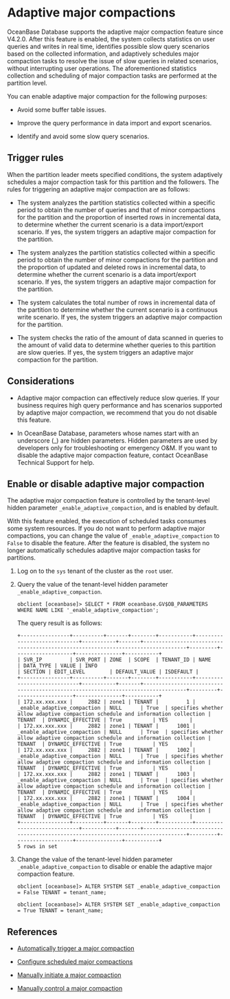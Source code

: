 # Adaptive major compactions

OceanBase Database supports the adaptive major compaction feature since V4.2.0. After this feature is enabled, the system collects statistics on user queries and writes in real time, identifies possible slow query scenarios based on the collected information, and adaptively schedules major compaction tasks to resolve the issue of slow queries in related scenarios, without interrupting user operations. The aforementioned statistics collection and scheduling of major compaction tasks are performed at the partition level.

You can enable adaptive major compaction for the following purposes:

* Avoid some buffer table issues.

* Improve the query performance in data import and export scenarios.

* Identify and avoid some slow query scenarios.

## Trigger rules

When the partition leader meets specified conditions, the system adaptively schedules a major compaction task for this partition and the followers. The rules for triggering an adaptive major compaction are as follows:

* The system analyzes the partition statistics collected within a specific period to obtain the number of queries and that of minor compactions for the partition and the proportion of inserted rows in incremental data, to determine whether the current scenario is a data import/export scenario. If yes, the system triggers an adaptive major compaction for the partition.

* The system analyzes the partition statistics collected within a specific period to obtain the number of minor compactions for the partition and the proportion of updated and deleted rows in incremental data, to determine whether the current scenario is a data import/export scenario. If yes, the system triggers an adaptive major compaction for the partition.

* The system calculates the total number of rows in incremental data of the partition to determine whether the current scenario is a continuous write scenario. If yes, the system triggers an adaptive major compaction for the partition.

* The system checks the ratio of the amount of data scanned in queries to the amount of valid data to determine whether queries to this partition are slow queries. If yes, the system triggers an adaptive major compaction for the partition.

## Considerations

* Adaptive major compaction can effectively reduce slow queries. If your business requires high query performance and has scenarios supported by adaptive major compaction, we recommend that you do not disable this feature.

* In OceanBase Database, parameters whose names start with an underscore (_) are hidden parameters. Hidden parameters are used by developers only for troubleshooting or emergency O&M. If you want to disable the adaptive major compaction feature, contact OceanBase Technical Support for help.

## Enable or disable adaptive major compaction

The adaptive major compaction feature is controlled by the tenant-level hidden parameter `_enable_adaptive_compaction`, and is enabled by default.

With this feature enabled, the execution of scheduled tasks consumes some system resources. If you do not want to perform adaptive major compactions, you can change the value of `_enable_adaptive_compaction` to `False` to disable the feature. After the feature is disabled, the system no longer automatically schedules adaptive major compaction tasks for partitions.

1. Log on to the `sys` tenant of the cluster as the `root` user.

2. Query the value of the tenant-level hidden parameter `_enable_adaptive_compaction`.

   ```shell
   obclient [oceanbase]> SELECT * FROM oceanbase.GV$OB_PARAMETERS WHERE NAME LIKE '_enable_adaptive_compaction';
   ```

   The query result is as follows:

   ```shell
   +----------------+----------+-------+--------+-----------+-----------------------------+-----------+-------+---------------------------------------------------------------------------------+---------+-------------------+---------------+-----------+
   | SVR_IP         | SVR_PORT | ZONE  | SCOPE  | TENANT_ID | NAME                        | DATA_TYPE | VALUE | INFO                                                                            | SECTION | EDIT_LEVEL        | DEFAULT_VALUE | ISDEFAULT |
   +----------------+----------+-------+--------+-----------+-----------------------------+-----------+-------+---------------------------------------------------------------------------------+---------+-------------------+---------------+-----------+
   | 172.xx.xxx.xxx |     2882 | zone1 | TENANT |         1 | _enable_adaptive_compaction | NULL      | True  | specifies whether allow adaptive compaction schedule and information collection | TENANT  | DYNAMIC_EFFECTIVE | True          | YES       |
   | 172.xx.xxx.xxx |     2882 | zone1 | TENANT |      1001 | _enable_adaptive_compaction | NULL      | True  | specifies whether allow adaptive compaction schedule and information collection | TENANT  | DYNAMIC_EFFECTIVE | True          | YES       |
   | 172.xx.xxx.xxx |     2882 | zone1 | TENANT |      1002 | _enable_adaptive_compaction | NULL      | True  | specifies whether allow adaptive compaction schedule and information collection | TENANT  | DYNAMIC_EFFECTIVE | True          | YES       |
   | 172.xx.xxx.xxx |     2882 | zone1 | TENANT |      1003 | _enable_adaptive_compaction | NULL      | True  | specifies whether allow adaptive compaction schedule and information collection | TENANT  | DYNAMIC_EFFECTIVE | True          | YES       |
   | 172.xx.xxx.xxx |     2882 | zone1 | TENANT |      1004 | _enable_adaptive_compaction | NULL      | True  | specifies whether allow adaptive compaction schedule and information collection | TENANT  | DYNAMIC_EFFECTIVE | True          | YES       |
   +----------------+----------+-------+--------+-----------+-----------------------------+-----------+-------+---------------------------------------------------------------------------------+---------+-------------------+---------------+-----------+
   5 rows in set
   ```

3. Change the value of the tenant-level hidden parameter `_enable_adaptive_compaction` to disable or enable the adaptive major compaction feature.

   ```shell
   obclient [oceanbase]> ALTER SYSTEM SET _enable_adaptive_compaction = False TENANT = tenant_name;
   ```

   ```shell
   obclient [oceanbase]> ALTER SYSTEM SET _enable_adaptive_compaction = True TENANT = tenant_name;
   ```

## References

* [Automatically trigger a major compaction](../200.merge-management/200.automatic-merge-triggering.md)

* [Configure scheduled major compactions](../200.merge-management/300.scheduled-trigger-merge.md)

* [Manually initiate a major compaction](../200.merge-management/400.manually-trigger-a-merge.md)

* [Manually control a major compaction](../200.merge-management/500.manually-control-a-merge.md)